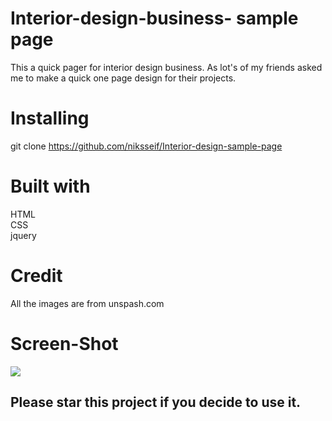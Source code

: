 # Interior-design-business- sample page 
This a quick pager for interior design business. As lot's of my friends asked me to make a quick one page design for their projects. 

# Installing
git clone https://github.com/niksseif/Interior-design-sample-page <br>

# Built with
HTML <br>
CSS<br>
jquery <br>
# Credit
All the images are from unspash.com

# Screen-Shot
<img src="https://media.giphy.com/media/z2ZRBldaN0QUCJTGhf/giphy.gif"></img><br>

## Please star this project if you decide to use it.
